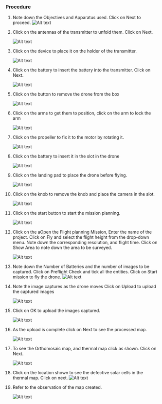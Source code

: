 ### Procedure
1. Note down the Objectives and Apparatus used. Click on Next to proceed.
![Alt text](images/procedure_1.png) 

2. Click on the antennas of the transmitter to unfold them. Click on Next.


   ![Alt text](images/procedure_2.png)  

3. Click on the device to place it on the holder of the transmitter.


    ![Alt text](images/procedure_3.png)  

4. Click on the battery to insert the battery into the transmitter. Click on Next.



    ![Alt text](images/procedure_4.png) 

5. Click on the button to remove the drone from the box


    ![Alt text](images/procedure_5.png)

6. Click on the arms to get them to position, click on the arm to lock the arm


    ![Alt text](images/procedure_6.png)    

7. Click on the propeller to fix it to the motor by rotating it. 



    ![Alt text](images/procedure_7.png)   

8. Click on the battery to insert it in the slot in the drone


    ![Alt text](images/procedure_8.png)  

9.  Click on the landing pad to place the drone before flying.


    ![Alt text](images/procedure_9.png)  

10. Click on the knob to remove the knob and place the camera in the slot.



    ![Alt text](images/procedure_10.png)  

11. Click on the start button to start the mission planning.


    ![Alt text](images/procedure_11.png)

12. Click on the aOpen the Flight planning Mission, Enter the name of the project. Click on Fly and select the flight height from the drop-down menu. Note down the corresponding resolution, and flight time. Click on Show Area to note down the area to be surveyed.



    ![Alt text](images/procedure_12.png) 

13.  Note down the Number of Batteries and the number of images to be captured. Click on Preflight Check and tick all the entities. Click on Start mission to fly the drone.
   ![Alt text](images/procedure_13.png) 

14. Note the image captures as the drone moves Click on Upload to upload the captured images


    ![Alt text](images/procedure_14.png)  

15. Click on OK to upload the images captured.



    ![Alt text](images/procedure_15.png)      

16. As the upload is complete click on Next to see the processed map.



    ![Alt text](images/procedure_16.png) 

17. To see the Orthomosaic map, and thermal map click as shown. Click on Next.



    ![Alt text](images/procedure_17.png)

18.  Click on the location shown to see the defective solar cells in the thermal map. Click on next.
   ![Alt text](images/procedure_18.png) 

19. Refer to the observation of the map created.


    ![Alt text](images/procedure_19.png)  
 
  
 



